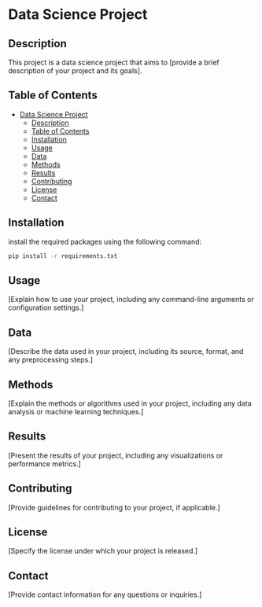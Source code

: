 # Data Science Project

## Description
This project is a data science project that aims to [provide a brief description of your project and its goals].

## Table of Contents
- [Data Science Project](#data-science-project)
  - [Description](#description)
  - [Table of Contents](#table-of-contents)
  - [Installation](#installation)
  - [Usage](#usage)
  - [Data](#data)
  - [Methods](#methods)
  - [Results](#results)
  - [Contributing](#contributing)
  - [License](#license)
  - [Contact](#contact)

## Installation

install the required packages using the following command:
```bash
pip install -r requirements.txt
```

## Usage
[Explain how to use your project, including any command-line arguments or configuration settings.]

## Data
[Describe the data used in your project, including its source, format, and any preprocessing steps.]

## Methods
[Explain the methods or algorithms used in your project, including any data analysis or machine learning techniques.]

## Results
[Present the results of your project, including any visualizations or performance metrics.]

## Contributing
[Provide guidelines for contributing to your project, if applicable.]

## License
[Specify the license under which your project is released.]

## Contact
[Provide contact information for any questions or inquiries.]
